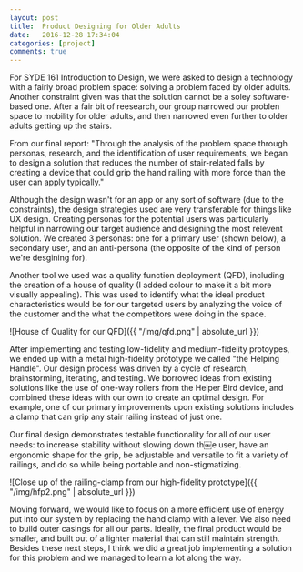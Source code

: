 ```yaml
---
layout: post
title:  Product Designing for Older Adults
date:   2016-12-28 17:34:04
categories: [project]
comments: true
---
```


For SYDE 161 Introduction
to Design, we were asked to design a technology with a fairly broad problem space: solving a problem faced by older adults. Another constraint given was that the solution cannot be a soley software-based one. After a fair bit of reesearch, our group narrowed our problen space to mobility for older adults, and then narrowed even further to older adults getting up the stairs.

From our final report:
"Through the analysis of the problem space through personas, research, and the identification of user requirements, we began to design a solution that reduces the number of stair-related falls by creating a device that could grip the hand railing with more force than the user can apply typically."

Although the design wasn't for an app or any sort of software (due to the constraints), the design strategies used are very transferable for things like UX design. Creating personas for the potential users was particularly helpful in narrowing our target audience and designing the most relevent solution. We created 3 personas: one for a primary user (shown below), a secondary user, and an anti-persona (the opposite of the kind of person we're desgining for).

Another tool we used was a quality function deployment (QFD), including the creation of a house of quality (I added colour to make it a bit more visually appealing). This was used to identify what the ideal product characteristics would be for our targeted users by analyzing the voice of the customer and the what the competitors were doing in the space.

![House of Quality for our QFD]({{ "/img/qfd.png" | absolute_url }})

After implementing and testing low-fidelity and medium-fidelity protoypes, we ended up with a metal high-fidelity prototype we called "the Helping Handle". Our design process was driven by a cycle of research, brainstorming, iterating, and testing. We borrowed ideas from existing solutions like the use of one-way rollers from the Helper Bird device, and combined these ideas with our own to create an optimal design. For example, one of our primary improvements upon existing solutions includes a clamp that can grip any stair railing instead of just one.

Our final design demonstrates testable functionality for all of our user needs: to increase stability without slowing down th￼e user, have an ergonomic shape for the grip, be adjustable and versatile to fit a variety of railings, and do so while being portable and non-stigmatizing.

![Close up of the railing-clamp from our high-fidelity prototype]({{ "/img/hfp2.png" | absolute_url }})

Moving forward, we would like to focus on a more efficient use of energy put into our system by replacing the hand clamp with a lever. We also need to build outer casings for all our parts. Ideally, the final product would be smaller, and built out of a lighter material that can still maintain strength. Besides these next steps, I think we did a great job implementing a solution for this problem and we managed to learn a lot along the way.
